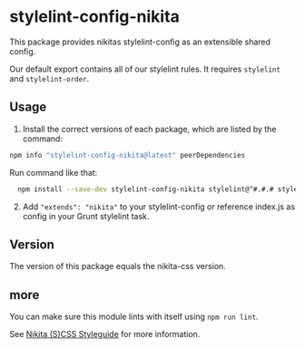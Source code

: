 # stylelint-config-nikita

This package provides nikitas stylelint-config as an extensible shared config.

Our default export contains all of our stylelint rules. It requires `stylelint` and `stylelint-order`.

## Usage


1. Install the correct versions of each package, which are listed by the command:

  ```sh
  npm info "stylelint-config-nikita@latest" peerDependencies
  ```

  Run command like that:

  ```sh
    npm install --save-dev stylelint-config-nikita stylelint@^#.#.# stylelint-order@^#.#.#
  ```

2. Add `"extends": "nikita"` to your stylelint-config or reference index.js as config in your Grunt stylelint task.


## Version

The version of this package equals the nikita-css version.


## more

You can make sure this module lints with itself using `npm run lint`.

See [Nikita (S)CSS Styleguide](https://github.com/nikita-kit/nikita-css) for more information.
